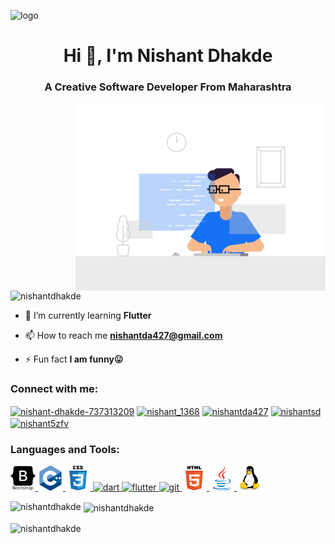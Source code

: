 ![logo]()
<h1 align="center">Hi 👋, I'm Nishant Dhakde</h1>
<h3 align="center">A Creative Software Developer From Maharashtra</h3>

<img align="right" alt="coding" width="400" src="https://github.com/nishantdhakde/practice1/blob/master/68747470733a2f2f616e616c7974696373696e6469616d61672e636f6d2f77702d636f6e74656e742f75706c6f6164732f323031382f31322f646576656c6f7065722d6472696262626c652e676966.gif?raw=true">

<p align="left"> <img src="https://komarev.com/ghpvc/?username=nishantdhakde&label=Profile%20views&color=0e75b6&style=flat" alt="nishantdhakde" /> </p>

- 🌱 I’m currently learning **Flutter**

- 📫 How to reach me **nishantda427@gmail.com**

- ⚡ Fun fact **I am funny😛**

<h3 align="left">Connect with me:</h3>
<p align="left">
<a href="https://linkedin.com/in/nishant-dhakde-737313209" target="blank"><img align="center" src="https://raw.githubusercontent.com/rahuldkjain/github-profile-readme-generator/master/src/images/icons/Social/linked-in-alt.svg" alt="nishant-dhakde-737313209" height="30" width="40" /></a>
<a href="https://instagram.com/nishant_1368" target="blank"><img align="center" src="https://raw.githubusercontent.com/rahuldkjain/github-profile-readme-generator/master/src/images/icons/Social/instagram.svg" alt="nishant_1368" height="30" width="40" /></a>
<a href="https://www.codechef.com/users/nishantda427" target="blank"><img align="center" src="https://cdn.jsdelivr.net/npm/simple-icons@3.1.0/icons/codechef.svg" alt="nishantda427" height="30" width="40" /></a>
<a href="https://www.leetcode.com/nishantsd" target="blank"><img align="center" src="https://raw.githubusercontent.com/rahuldkjain/github-profile-readme-generator/master/src/images/icons/Social/leet-code.svg" alt="nishantsd" height="30" width="40" /></a>
<a href="https://auth.geeksforgeeks.org/user/nishant5zfv" target="blank"><img align="center" src="https://raw.githubusercontent.com/rahuldkjain/github-profile-readme-generator/master/src/images/icons/Social/geeks-for-geeks.svg" alt="nishant5zfv" height="30" width="40" /></a>
</p>

<h3 align="left">Languages and Tools:</h3>
<p align="left"> <a href="https://getbootstrap.com" target="_blank" rel="noreferrer"> <img src="https://raw.githubusercontent.com/devicons/devicon/master/icons/bootstrap/bootstrap-plain-wordmark.svg" alt="bootstrap" width="40" height="40"/> </a> <a href="https://www.w3schools.com/cpp/" target="_blank" rel="noreferrer"> <img src="https://raw.githubusercontent.com/devicons/devicon/master/icons/cplusplus/cplusplus-original.svg" alt="cplusplus" width="40" height="40"/> </a> <a href="https://www.w3schools.com/css/" target="_blank" rel="noreferrer"> <img src="https://raw.githubusercontent.com/devicons/devicon/master/icons/css3/css3-original-wordmark.svg" alt="css3" width="40" height="40"/> </a> <a href="https://dart.dev" target="_blank" rel="noreferrer"> <img src="https://www.vectorlogo.zone/logos/dartlang/dartlang-icon.svg" alt="dart" width="40" height="40"/> </a> <a href="https://flutter.dev" target="_blank" rel="noreferrer"> <img src="https://www.vectorlogo.zone/logos/flutterio/flutterio-icon.svg" alt="flutter" width="40" height="40"/> </a> <a href="https://git-scm.com/" target="_blank" rel="noreferrer"> <img src="https://www.vectorlogo.zone/logos/git-scm/git-scm-icon.svg" alt="git" width="40" height="40"/> </a> <a href="https://www.w3.org/html/" target="_blank" rel="noreferrer"> <img src="https://raw.githubusercontent.com/devicons/devicon/master/icons/html5/html5-original-wordmark.svg" alt="html5" width="40" height="40"/> </a> <a href="https://www.java.com" target="_blank" rel="noreferrer"> <img src="https://raw.githubusercontent.com/devicons/devicon/master/icons/java/java-original.svg" alt="java" width="40" height="40"/> </a> <a href="https://www.linux.org/" target="_blank" rel="noreferrer"> <img src="https://raw.githubusercontent.com/devicons/devicon/master/icons/linux/linux-original.svg" alt="linux" width="40" height="40"/> </a> </p>

<p><img align="left" src="https://github-readme-stats.vercel.app/api/top-langs?username=nishantdhakde&show_icons=true&locale=en&layout=compact" alt="nishantdhakde" /></p>

<p>&nbsp;<img align="center" src="https://github-readme-stats.vercel.app/api?username=nishantdhakde&show_icons=true&locale=en" alt="nishantdhakde" /></p>

<p><img align="center" src="https://github-readme-streak-stats.herokuapp.com/?user=nishantdhakde&" alt="nishantdhakde" /></p>
